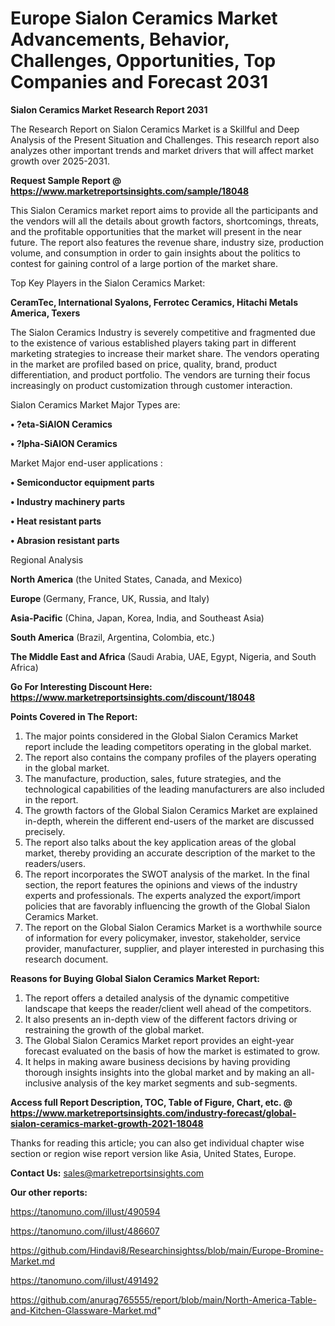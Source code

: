 # Europe Sialon Ceramics Market Advancements, Behavior, Challenges, Opportunities, Top Companies and Forecast 2031

<strong>Sialon Ceramics Market Research Report 2031</strong>

The Research Report on Sialon Ceramics Market is a Skillful and Deep Analysis of the Present Situation and Challenges. This research report also analyzes other important trends and market drivers that will affect market growth over 2025-2031.

<strong>Request Sample Report @ <a href=https://www.marketreportsinsights.com/sample/18048>https://www.marketreportsinsights.com/sample/18048</a></strong>

This Sialon Ceramics market report aims to provide all the participants and the vendors will all the details about growth factors, shortcomings, threats, and the profitable opportunities that the market will present in the near future. The report also features the revenue share, industry size, production volume, and consumption in order to gain insights about the politics to contest for gaining control of a large portion of the market share.

Top Key Players in the Sialon Ceramics Market:

<strong>CeramTec, International Syalons, Ferrotec Ceramics, Hitachi Metals America, Texers</strong>

The Sialon Ceramics Industry is severely competitive and fragmented due to the existence of various established players taking part in different marketing strategies to increase their market share. The vendors operating in the market are profiled based on price, quality, brand, product differentiation, and product portfolio. The vendors are turning their focus increasingly on product customization through customer interaction.

Sialon Ceramics Market Major Types are:

<strong>• ?eta-SiAlON Ceramics

• ?lpha-SiAlON Ceramics</strong>

Market Major end-user applications :

<strong>• Semiconductor equipment parts

• Industry machinery parts

• Heat resistant parts

• Abrasion resistant parts</strong>

Regional Analysis

</u><strong><b>North America</b></strong> (the United States, Canada, and Mexico)

<strong><b>Europe </b></strong>(Germany, France, UK, Russia, and Italy)

<strong><b>Asia-Pacific</b></strong> (China, Japan, Korea, India, and Southeast Asia)

<strong><b>South America</b></strong> (Brazil, Argentina, Colombia, etc.)

<strong><b>The Middle East and Africa</b></strong> (Saudi Arabia, UAE, Egypt, Nigeria, and South Africa)

<strong>Go For Interesting Discount Here: <a href=https://www.marketreportsinsights.com/discount/18048>https://www.marketreportsinsights.com/discount/18048</a></strong>

<strong>Points Covered in The Report:</strong>
<ol>
  <li>The major points considered in the Global Sialon Ceramics Market report include the leading competitors operating in the global market.</li>
  <li>The report also contains the company profiles of the players operating in the global market.</li>
  <li>The manufacture, production, sales, future strategies, and the technological capabilities of the leading manufacturers are also included in the report.</li>
  <li>The growth factors of the Global Sialon Ceramics Market are explained in-depth, wherein the different end-users of the market are discussed precisely.</li>
  <li>The report also talks about the key application areas of the global market, thereby providing an accurate description of the market to the readers/users.</li>
  <li>The report incorporates the SWOT analysis of the market. In the final section, the report features the opinions and views of the industry experts and professionals. The experts analyzed the export/import policies that are favorably influencing the growth of the Global Sialon Ceramics Market.</li>
  <li>The report on the Global Sialon Ceramics Market is a worthwhile source of information for every policymaker, investor, stakeholder, service provider, manufacturer, supplier, and player interested in purchasing this research document.</li>
</ol>
<strong>Reasons for Buying Global Sialon Ceramics Market Report:</strong>

<ol>
  <li>The report offers a detailed analysis of the dynamic competitive landscape that keeps the reader/client well ahead of the competitors.</li>
  <li>It also presents an in-depth view of the different factors driving or restraining the growth of the global market.</li>
  <li>The Global Sialon Ceramics Market report provides an eight-year forecast evaluated on the basis of how the market is estimated to grow.</li>
  <li>It helps in making aware business decisions by having providing thorough insights insights into the global market and by making an all-inclusive analysis of the key market segments and sub-segments.</li>
</ol>
<strong>Access full Report Description, TOC, Table of Figure, Chart, etc. @ <a href=https://www.marketreportsinsights.com/industry-forecast/global-sialon-ceramics-market-growth-2021-18048>https://www.marketreportsinsights.com/industry-forecast/global-sialon-ceramics-market-growth-2021-18048</a></strong>


Thanks for reading this article; you can also get individual chapter wise section or region wise report version like Asia, United States, Europe.

<strong>Contact Us:</strong>
sales@marketreportsinsights.com

<strong>Our other reports:</strong>

<a href=https://tanomuno.com/illust/490594>https://tanomuno.com/illust/490594</a>

<a href=https://tanomuno.com/illust/486607>https://tanomuno.com/illust/486607</a>

<a href=https://github.com/Hindavi8/Researchinsightss/blob/main/Europe-Bromine-Market.md>https://github.com/Hindavi8/Researchinsightss/blob/main/Europe-Bromine-Market.md</a>

<a href=https://tanomuno.com/illust/491492>https://tanomuno.com/illust/491492</a>

<a href=https://github.com/anurag765555/report/blob/main/North-America-Table-and-Kitchen-Glassware-Market.md>https://github.com/anurag765555/report/blob/main/North-America-Table-and-Kitchen-Glassware-Market.md</a>"

